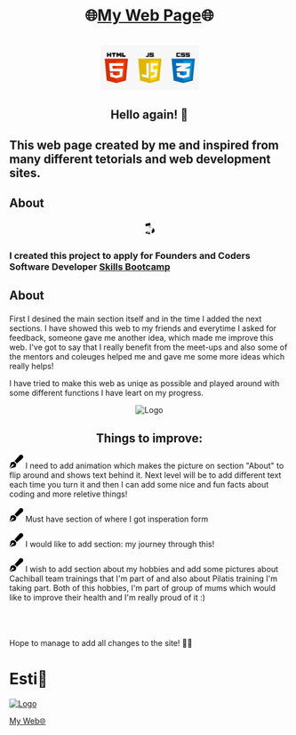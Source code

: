 <div align="center">
  
# 🌐[My Web Page](https://estishi87.github.io/CatchMeIfYouCan/)🌐
<br >

<!--MAIN PIC -->
<div align="center">
    <img src="images/HTMLCSSJS.png" width="180" height="80">
  </a>

## Hello again! 👋<br > 
## <p align="left">This web page created by me and inspired from many different tetorials and web development sites.<br > </p>
  ## <p align="left">About</p>

<img src="images/FAC.JPG" alt="Logo" width="25" height="25">
  </a> 
  
###  <p align="left">I created this project to apply for Founders and Coders Software Developer [Skills Bootcamp](https://www.foundersandcoders.com/learn/)<br > </p>
  ## <p align="left">About</p> 

<p align="left">First I desined the main section itself and in the time I added the next sections.
I have showed this web to my friends and everytime I asked for feedback, someone gave me another idea, which made me improve this web.
I've got to say that I really benefit from the meet-ups and also some of the mentors and coleuges helped me and gave me some more ideas which really helps!
  
</div> 

<p align="left">I have tried to make this web as uniqe as possible and played around with some different functions I have leart on my progress.<p align="left">
<!-- Moving Letters Pic -->
<div align="center">
    <img src="images/grid.JPG" alt="Logo" width="500" height="80">
  </a>

## Things to improve: <br >
<div align="left">
  <img src="images/fav2.svg" alt="Logo" width="25" height="25">
  </a> I need to add animation which makes the picture on section "About" to flip around and shows text behind it. Next level will be to add different text each time you turn it and then I can add some nice and fun facts about coding and more reletive things! <br ><br >
  <img src="images/fav2.svg" alt="Logo" width="25" height="25">
  </a> Must have section of where I got insperation form <br ><br >
    <img src="images/fav2.svg" alt="Logo" width="25" height="25">
  </a> I would like to add section: my journey through this! <br ><br >
<img src="images/fav2.svg" alt="Logo" width="25" height="25">
  </a> I wish to add section about my hobbies and add some pictures about Cachiball team trainings that I'm part of and also about Pilatis training I'm taking part. Both of this hobbies, I'm part of group of mums which would like to improve their health and I'm really proud of it :) <br ><br >
<br ><br >

Hope to manage to add all changes to the site! 🙌🏻

# Esti🎀<br />
<!-- PIC OF ME --> <div align="left">
  <a href="https://estishi87.github.io/EstiShi/">
    <img src="images/lisa3.png" alt="Logo" width="80" height="80">
  </a> <br >
  
[My Web🌐](https://estishi87.github.io/EstiShi/)
<br >
